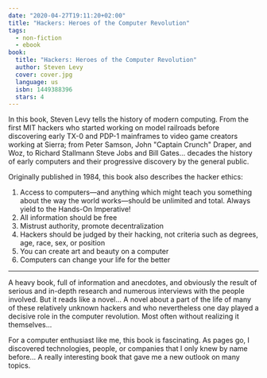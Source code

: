 ```yaml
---
date: "2020-04-27T19:11:20+02:00"
title: "Hackers: Heroes of the Computer Revolution"
tags:
  - non-fiction
  - ebook
book:
  title: "Hackers: Heroes of the Computer Revolution"
  author: Steven Levy
  cover: cover.jpg
  language: us
  isbn: 1449388396
  stars: 4
---
```


In this book, Steven Levy tells the history of modern computing. From the first MIT hackers who started working on
model railroads before discovering early TX-0 and PDP-1 mainframes to video game creators working at Sierra; from Peter
Samson, John "Captain Crunch" Draper, and Woz, to Richard Stallmann Steve Jobs and Bill Gates... decades the history of
early computers and their progressive discovery by the general public.

Originally published in 1984, this book also describes the hacker ethics:

1. Access to computers—and anything which might teach you something about the way the world works—should be unlimited
   and total. Always yield to the Hands-On Imperative!
2. All information should be free
3. Mistrust authority, promote decentralization
4. Hackers should be judged by their hacking, not criteria such as degrees, age, race, sex, or position
5. You can create art and beauty on a computer
6. Computers can change your life for the better

---

A heavy book, full of information and anecdotes, and obviously the result of serious and in-depth research and numerous
interviews with the people involved. But it reads like a novel... A novel about a part of the life of many of these
relatively unknown hackers and who nevertheless one day played a decisive role in the computer revolution. Most often
without realizing it themselves...

For a computer enthusiast like me, this book is fascinating. As pages go, I discovered technologies, people, or companies
that I only knew by name before... A really interesting book that gave me a new outlook on many topics.
